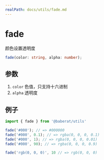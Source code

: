 ```yaml
---
realPath: docs/utils/fade.md
---
```

# fade

颜色设置透明度

```ts
fade(color: string, alpha: number);
```

## 参数

1. `color` 色值，只支持十六进制
2. `alpha` 透明度

## 例子

```ts
import { fade } from '@baberat/utils'

fade('#000'); // => #000000
fade('#000', 0.1); // => rgba(0, 0, 0, 0.1)
fade('#000', 1); // => rgba(0, 0, 0, 0.01)
fade('#000', 90); // => rgba(0, 0, 0, 0.9)

fade('rgb(0, 0, 0)', 10 // => rgb(0, 0, 0)
```
